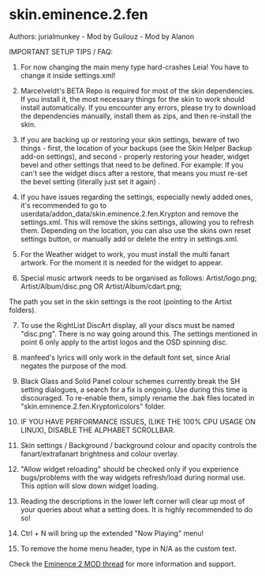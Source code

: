 # skin.eminence.2.fen

Authors: jurialmunkey - Mod by Guilouz - Mod by Alanon

IMPORTANT SETUP TIPS / FAQ: 

1. For now changing the main meny type hard-crashes Leia! You have to change it inside settings.xml!

2. Marcelveldt's BETA Repo is required for most of the skin dependencies. If you install it, the most necessary things for the skin to work should install automatically. If you encounter any errors, please try to download the dependencies manually, install them as zips, and then re-install the skin.

3. If you are backing up or restoring your skin settings, beware of two things - first, the location of your backups (see the Skin Helper Backup add-on settings), and second - properly restoring your header, widget bevel and other settings that need to be defined. For example: If you can't see the widget discs after a restore, that means you must re-set the bevel setting (literally just set it again) .

4. If you have issues regarding the settings, especially newly added ones, it's recommended to go to userdata/addon_data/skin.eminence.2.fen.Krypton and remove the settings.xml. This will remove the skins settings, allowing you to refresh them. Depending on the location, you can also use the skins own reset settings button, or manually add or delete the entry in settings.xml.

5. For the Weather widget to work, you must install the multi fanart artwork. For the moment it is needed for the widget to appear.

6. Special music artwork needs to be organised as follows: 
Artist/logo.png;
Artist/Album/disc.png OR Artist/Album/cdart.png;

The path you set in the skin settings is the root (pointing to the Artist folders).

7. To use the RightList DiscArt display, all your discs must be named "disc.png". There is no way going around this. The settings mentioned in point 6 only apply to the artist logos and the OSD spinning disc.

8. manfeed's lyrics will only work in the default font set, since Arial negates the purpose of the mod.

9. Black Glass and Solid Panel colour schemes currently break the SH setting dialogues, a search for a fix is ongoing. Use during this time is discouraged. To re-enable them, simply rename the .bak files located in "skin.eminence.2.fen.Krypton\colors" folder.

10. IF YOU HAVE PERFORMANCE ISSUES, (LIKE THE 100% CPU USAGE ON LINUX), DISABLE THE ALPHABET SCROLLBAR.

11. Skin settings / Background / background colour and opacity controls the fanart/extrafanart brightness and colour overlay. 

12. "Allow widget reloading" should be checked only if you experience bugs/problems with the way widgets refresh/load during normal use. This option will slow down widget loading.

13. Reading the descriptions in the lower left corner will clear up most of your queries about what a setting does. It is highly recommended to do so!

14. Ctrl + N will bring up the extended "Now Playing" menu!

15. To remove the home menu header, type in N/A as the custom text.

Check the [Eminence 2 MOD thread](http://forum.kodi.tv/showthread.php?tid=307568) for more information and support.
